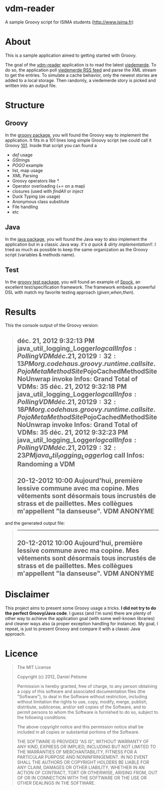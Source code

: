 vdm-reader
==========

A sample Groovy script for ISIMA students (http://www.isima.fr)

# About
This is a sample application aimed to getting started with Groovy.

The goal of the [vdm-reader](https://github.com/danielpetisme/vdm-reader/) application is to read the latest [viedemerde](http://www.viedemerde.fr/). To do so,
the application poll [viedemerde RSS feed](http://feeds.uri.lv/viedemerde) and parse the XML stream to get the entries. To simulate a cache behavior, only the newest
stories are added to a local storage.
Then randomly, a viedemerde story is picked and written into an output file.

# Structure
## Groovy
In the [groovy package](https://github.com/danielpetisme/vdm-reader/tree/master/src/main/groovy/fr/isima/devweb/vdmreader/groovy), you will found the Groovy way to implement the
application. It fits in a 101 lines long simple Groovy script (we could call it Groovy [101](http://en.wikipedia.org/wiki/101_(term)).
Inside that script you can found a
* *def* usage
* *GString*s
* *POGO* example
* list, map usage
* XML Parsing
* Groovy operators like _*._
* Operator overloading (+= on a map)
* closures (used with _findAll_ or _inject_
* Duck Typing (*as* usage)
* Anonymous class substitute
* File handling
* etc

## Java
In the [java package](https://github.com/danielpetisme/vdm-reader/tree/master/src/main/java/fr/isima/devweb/vdmreader/java), you will found the Java way to also implement the application
but in a classic Java way. *It's a quick & dirty implementation!!*. I tried as much as possible to keep the same organization as the Groovy script (variables & methods name).

## Test
In the [groovy test package](https://github.com/danielpetisme/vdm-reader/tree/master/src/test/groovy/fr/isima/devweb/vdmreader/groovy/test), you will found an example of [Spock](http://code.google.com/p/spock/), an excellent test/specification framework.
The framework embeds a powerful DSL with match my favorite testing approach (*given*,*when*,*then*).


# Results
This the console output of the Groovy version:
>déc. 21, 2012 9:32:13 PM java_util_logging_Logger$log call
> Infos: Polling VDM
> déc. 21, 2012 9:32:13 PM org.codehaus.groovy.runtime.callsite.PojoMetaMethodSite$PojoCachedMethodSiteNoUnwrap invoke
> Infos: Grand Total of VDMs: 35
> déc. 21, 2012 9:32:18 PM java_util_logging_Logger$log call
> Infos: Polling VDM
> déc. 21, 2012 9:32:18 PM org.codehaus.groovy.runtime.callsite.PojoMetaMethodSite$PojoCachedMethodSiteNoUnwrap invoke
> Infos: Grand Total of VDMs: 35
> déc. 21, 2012 9:32:23 PM java_util_logging_Logger$log call
> Infos: Polling VDM
> déc. 21, 2012 9:32:23 PM java_util_logging_Logger$log call
> Infos: Randoming a VDM
> ----------
>   20-12-2012 10:00
>   Aujourd'hui, première lessive commune avec ma copine. Mes vêtements sont désormais tous incrustés de strass et de paillettes. Mes collègues m'appellent "la danseuse". VDM
>           ANONYME
> ----------

and the generated output file:
> ----------
>   20-12-2012 10:00
>   Aujourd'hui, première lessive commune avec ma copine. Mes vêtements sont désormais tous incrustés de strass et de paillettes. Mes collègues m'appellent "la danseuse". VDM
>           ANONYME
> ----------

# Disclaimer
This project aims to present some Groovy usage a tricks. **I did not try to do the perfect Groovy/Java code**. I guess (and I'm sure) there are plenty of other way to achieve the application goal (with some well-known libraries)
and cleaner ways also (a proper exception handling for instance). My goal, I repeat, is just to present Groovy and compare it with a classic Java approach.

# Licence
>The MIT License
>
>Copyright (c) 2012, Daniel Petisme
>
> Permission is hereby granted, free of charge, to any person obtaining a copy
> of this software and associated documentation files (the "Software"), to deal
> in the Software without restriction, including without limitation the rights
> to use, copy, modify, merge, publish, distribute, sublicense, and/or sell
> copies of the Software, and to permit persons to whom the Software is
> furnished to do so, subject to the following conditions:
>
> The above copyright notice and this permission notice shall be included in
> all copies or substantial portions of the Software.
>
> THE SOFTWARE IS PROVIDED "AS IS", WITHOUT WARRANTY OF ANY KIND, EXPRESS OR
> IMPLIED, INCLUDING BUT NOT LIMITED TO THE WARRANTIES OF MERCHANTABILITY,
> FITNESS FOR A PARTICULAR PURPOSE AND NONINFRINGEMENT. IN NO EVENT SHALL THE
> AUTHORS OR COPYRIGHT HOLDERS BE LIABLE FOR ANY CLAIM, DAMAGES OR OTHER
> LIABILITY, WHETHER IN AN ACTION OF CONTRACT, TORT OR OTHERWISE, ARISING FROM,
> OUT OF OR IN CONNECTION WITH THE SOFTWARE OR THE USE OR OTHER DEALINGS IN
> THE SOFTWARE.
